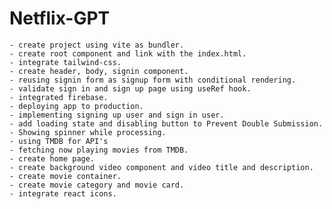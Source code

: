 # Netflix-GPT

    - create project using vite as bundler.
    - create root component and link with the index.html.
    - integrate tailwind-css.
    - create header, body, signin component.
    - reusing signin form as signup form with conditional rendering.
    - validate sign in and sign up page using useRef hook.
    - integrated firebase.
    - deploying app to production.
    - implementing signing up user and sign in user.
    - add loading state and disabling button to Prevent Double Submission.
    - Showing spinner while processing.
    - using TMDB for API's
    - fetching now playing movies from TMDB.
    - create home page.
    - create background video component and video title and description.
    - create movie container.
    - create movie category and movie card.
    - integrate react icons.
